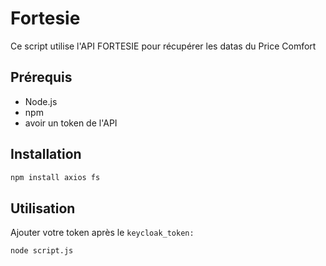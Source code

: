 # Fortesie

Ce script utilise l'API FORTESIE pour récupérer les datas du Price Comfort

## Prérequis

- Node.js
- npm
- avoir un token de l'API

## Installation

```bash
npm install axios fs
```
## Utilisation
Ajouter votre token après le ```keycloak_token: ```
```bash
node script.js
```
